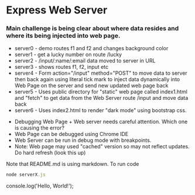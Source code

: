 # Express Web Server

### Main challenge is being clear about where data resides and where its being injected into web page.

- server0 - demo routes f1 and f2 and changes background color
- server1 - get a lucky number on route /lucky
- server2 - /input/:name/:email data moved to server in URL
- server3 - shows routes f1, f2, input etc
- server4 - Form action="/input" method="POST" to move data to server then back again using literal tick mark to inject data dynamically into Web Page on the server and send new updated web page back
- server5 - Uses public directory for "static" web page called index1.html and "fetch" to get data from the Web Server route /input and move data back 
- server6 - Uses index2.html to render "dark mode" using bootstrap css.

* Debugging Web Page + Web server needs careful attention. Which one is causing the error?
* Web Page can be debugged using Chrome IDE
* Web Server can be run in debug mode with breakpoints.
* Note: Web page may used "cached" version so may not reflect updates. Do hard refresh (look this up)

Note that README.md is using markdown.
To run code

```javascript
node serverX.js

```

console.log('Hello, World!');
